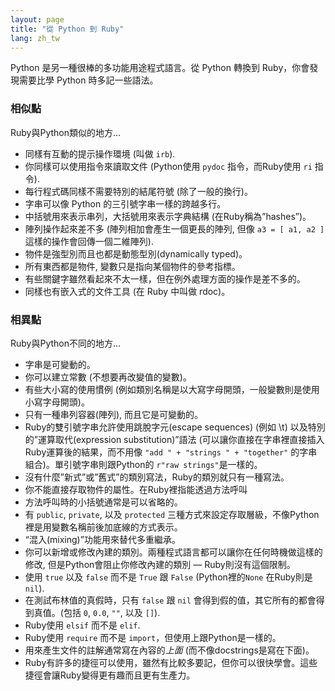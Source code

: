 ```yaml
---
layout: page
title: "從 Python 到 Ruby"
lang: zh_tw
---
```


Python 是另一種很棒的多功能用途程式語言。從 Python 轉換到 Ruby，你會發現需要比學 Python 時多記一些語法。

### 相似點

Ruby與Python類似的地方...

* 同樣有互動的提示操作環境 (叫做 `irb`).
* 你同樣可以使用指令來讀取文件 (Python使用 `pydoc` 指令，而Ruby使用 `ri` 指令).
* 每行程式碼同樣不需要特別的結尾符號 (除了一般的換行)。
* 字串可以像 Python 的三引號字串一樣的跨越多行。
* 中括號用來表示串列，大括號用來表示字典結構 (在Ruby稱為”hashes”)。
* 陣列操作起來差不多 (陣列相加會產生一個更長的陣列, 但像 `a3 = [ a1, a2 ]` 這樣的操作會回傳一個二維陣列).
* 物件是強型別而且也都是動態型別(dynamically typed)。
* 所有東西都是物件, 變數只是指向某個物件的參考指標。
* 有些關鍵字雖然看起來不太一樣，但在例外處理方面的操作是差不多的。
* 同樣也有嵌入式的文件工具 (在 Ruby 中叫做 rdoc)。

### 相異點

Ruby與Python不同的地方...

* 字串是可變動的。
* 你可以建立常數 (不想要再改變值的變數)。
* 有些大小寫的使用慣例 (例如類別名稱是以大寫字母開頭，一般變數則是使用小寫字母開頭)。
* 只有一種串列容器(陣列), 而且它是可變動的。
* Ruby的雙引號字串允許使用跳脫字元(escape sequences) (例如 \\t) 以及特別的”運算取代(expression
  substitution)”語法 (可以讓你直接在字串裡直接插入Ruby運算後的結果，而不用像 `"add " + "strings " +
  "together"` 的字串組合)。單引號字串則跟Python的 `r"raw strings"`是一樣的。
* 沒有什麼”新式”或”舊式”的類別寫法，Ruby的類別就只有一種寫法。
* 你不能直接存取物件的屬性。在Ruby裡指能透過方法呼叫
* 方法呼叫時的小括號通常是可以省略的。
* 有 `public`, `private`, 以及 `protected`
  三種方式來設定存取層級，不像Python裡是用變數名稱前後加底線的方式表示。
* “混入(mixing)”功能用來替代多重繼承。
* 你可以新增或修改內建的類別。兩種程式語言都可以讓你在任何時機做這樣的修改, 但是Python會阻止你修改內建的類別 —
  Ruby則沒有這個限制。
* 使用 `true` 以及 `false` 而不是 `True` 跟 `False` (Python裡的`None` 在Ruby則是
  `nil`).
* 在測試布林值的真假時，只有 `false` 跟 `nil` 會得到假的值，其它所有的都會得到真值。(包括 `0`, `0.0`, `""`,
  以及 `[]`).
* Ruby使用 `elsif` 而不是 `elif`.
* Ruby使用 `require` 而不是 `import`，但使用上跟Python是一樣的。
* 用來產生文件的註解通常寫在內容的*上面* (而不像docstrings是寫在下面)。
* Ruby有許多的捷徑可以使用，雖然有比較多要記，但你可以很快學會。這些捷徑會讓Ruby變得更有趣而且更有生產力。

